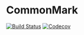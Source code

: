 # CommonMark

[![Build Status](https://travis-ci.org/MichaelHatherly/CommonMark.jl.svg?branch=master)](https://travis-ci.com/MichaelHatherly/CommonMark.jl)
[![Codecov](https://codecov.io/gh/MichaelHatherly/CommonMark.jl/branch/master/graph/badge.svg)](https://codecov.io/gh/MichaelHatherly/CommonMark.jl)
